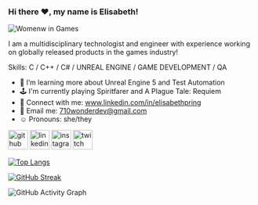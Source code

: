 ### Hi there ❤️, my name is Elisabeth!

![Womenw in Games](https://user-images.githubusercontent.com/76666576/148599593-73d4b29a-264c-4722-a0a9-d93668f81893.png)

I am a multidisciplinary technologist and engineer with experience working on globally released products in the games industry!

Skills: C / C++ / C# / UNREAL ENGINE / GAME DEVELOPMENT / QA

- 🌱 I’m learning more about Unreal Engine 5 and Test Automation
- 🕹 I'm currently playing Spiritfarer and A Plague Tale: Requiem
- 👾 Connect with me: www.linkedin.com/in/elisabethpring
- 💌 Email me: 710wonderdev@gmail.com 
- ☺️ Pronouns: she/they 

[<img src='https://cdn.jsdelivr.net/npm/simple-icons@3.0.1/icons/github.svg' alt='github' height='40'>](https://github.com/710wonderdev)  [<img src='https://cdn.jsdelivr.net/npm/simple-icons@3.0.1/icons/linkedin.svg' alt='linkedin' height='40'>](https://www.linkedin.com/in/http://linkedin.com/in/elisabethpring/)  [<img src='https://cdn.jsdelivr.net/npm/simple-icons@3.0.1/icons/instagram.svg' alt='instagram' height='40'>](https://www.instagram.com/https://www.instagram.com/dev.mage//)  [<img src='https://cdn.jsdelivr.net/npm/simple-icons@3.0.1/icons/twitch.svg' alt='twitch' height='40'>](https://www.twitch.tv/710wonderdev)  

[![Top Langs](https://github-readme-stats.vercel.app/api/top-langs/?username=710wonderdev&langs_count=3)](https://github.com/anuraghazra/github-readme-stats)

[![GitHub Streak](https://github-readme-streak-stats.herokuapp.com?user=710wonderdev&theme=cobalt&date_format=M%20j%5B%2C%20Y%5D)](https://git.io/streak-stats)

![GitHub Activity Graph](https://activity-graph.herokuapp.com/graph?username=710wonderdev)  
